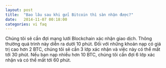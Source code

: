 ```yaml
---
layout: post
title:  "Bao lâu sau khi gửi Bitcoin thì sàn nhận được?"
date:   2014-11-07 00:18:00
categories: vi faq
---
```


Chúng tôi sẽ cần đợi mạng lưới Blockchain xác nhận giao dịch. Thông thường quá trình này diễn ra dưới 10 phút. Đối với những khoản nạp có giá trị cao hơn 2 BTC, chúng tôi sẽ cần 3 lớp xác nhận và việc này có thể mất tới 30 phút. Nếu bạn nạp nhiều hơn 10 BTC, chúng tôi cần đợi 6 lớp xác nhận và có thể mất tới 60 phút.